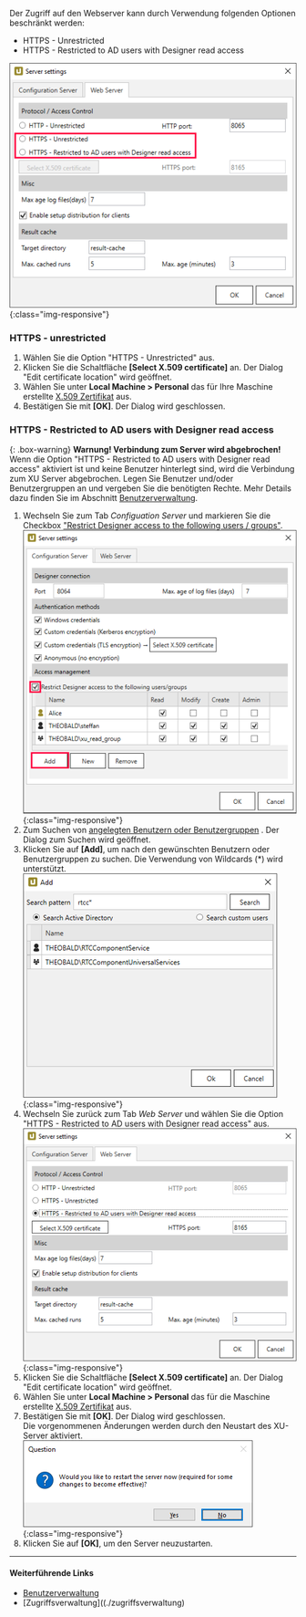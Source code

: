 Der Zugriff auf den Webserver kann durch Verwendung folgenden Optionen beschränkt werden:

- HTTPS - Unrestricted
- HTTPS - Restricted to AD users with Designer read access

![webserver settings](/img/content/xu/server-settings-security.png){:class="img-responsive"}

### HTTPS - unrestricted
1. Wählen Sie die Option "HTTPS - Unrestricted" aus.
2. Klicken Sie die Schaltfläche **[Select X.509 certificate]** an. Der Dialog "Edit certificate location" wird geöffnet.
3. Wählen Sie unter **Local Machine > Personal** das für Ihre Maschine erstellte [X.509 Zertifikat](./x.509-zertifikat-installieren) aus.
4. Bestätigen Sie mit **[OK]**. Der Dialog wird geschlossen.

### HTTPS - Restricted to AD users with Designer read access 

{: .box-warning}
**Warnung! Verbindung zum Server wird abgebrochen!** <br>
Wenn die Option "HTTPS - Restricted to AD users with Designer read access" aktiviert ist und keine Benutzer hinterlegt sind, wird die Verbindung zum XU Server abgebrochen.
Legen Sie Benutzer und/oder Benutzergruppen an und vergeben Sie die benötigten Rechte. Mehr Details dazu finden Sie im Abschnitt [Benutzerverwaltung](./benutzerverwaltung).


1. Wechseln Sie zum Tab *Configuation Server* und markieren Sie die Checkbox ["Restrict Designer access to the following users / groups"](./zugriffsverwaltung).
![configuration server tab](/img/content/xu/server-settings-configuration-tab.png){:class="img-responsive"}
2. Zum Suchen von [angelegten Benutzern oder Benutzergruppen](./benutzerverwaltung) . Der Dialog zum Suchen wird geöffnet. 
3. Klicken Sie auf **[Add]**, um nach den gewünschten Benutzern oder Benutzergruppen zu suchen. Die Verwendung von Wildcards (*) wird unterstützt.
![Add Window](/img/content/xu/add-user.png){:class="img-responsive"}
4. Wechseln Sie zurück zum Tab *Web Server* und wählen Sie die Option "HTTPS - Restricted to AD users with Designer read access" aus.
![webserver settings https](/img/content/xu/server-settings-security-https.png){:class="img-responsive"}
5. Klicken Sie die Schaltfläche **[Select X.509 certificate]** an. Der Dialog "Edit certificate location" wird geöffnet.
6. Wählen Sie unter **Local Machine > Personal** das für die Maschine erstellte [X.509 Zertifikat](./x.509-zertifikat-installieren) aus.
7. Bestätigen Sie mit **[OK]**. Der Dialog wird geschlossen. <br>
Die vorgenommenen Änderungen werden durch den Neustart des XU-Server aktiviert.
![Question Bild](/img/content/xu/restart-server.png){:class="img-responsive"}
8. Klicken Sie auf **[OK]**, um den Server neuzustarten.

*******
#### Weiterführende Links
- [Benutzerverwaltung](./benutzerverwaltung)
- [Zugriffsverwaltung]((./zugriffsverwaltung)




 


